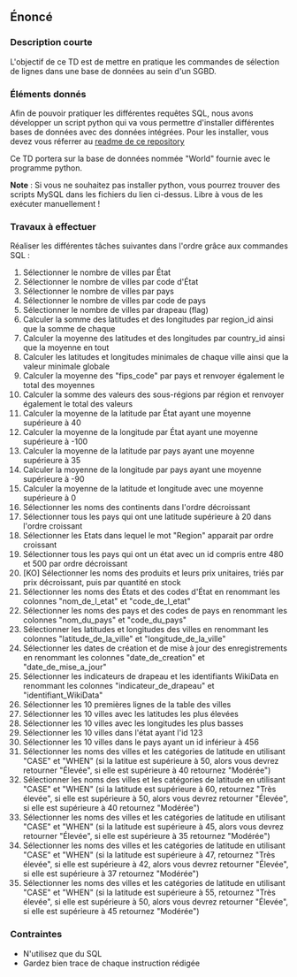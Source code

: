 ## Énoncé

### Description courte

L'objectif de ce TD est de mettre en pratique les commandes de sélection de lignes dans une base de données au sein d'un SGBD.

### Éléments donnés 

Afin de pouvoir pratiquer les différentes requêtes SQL, nous avons développer un script python qui va vous permettre d'installer différentes bases de données avec des données intégrées. Pour les installer, vous devez vous réferrer au <a href="https://github.com/Microleadoff/database-installer-py" title="repository du code python d'installation des bases de données" target="_blank">readme de ce repository</a>

Ce TD portera sur la base de données nommée "World" fournie avec le programme python.

**Note** : Si vous ne souhaitez pas installer python, vous pourrez trouver des scripts MySQL dans les fichiers du lien ci-dessus. Libre à vous de les exécuter manuellement !

### Travaux à effectuer

Réaliser les différentes tâches suivantes dans l'ordre grâce aux commandes SQL :


1. Sélectionner le nombre de villes par État
2. Sélectionner le nombre de villes par code d'État
3. Sélectionner le nombre de villes par pays
4. Sélectionner le nombre de villes par code de pays
5. Sélectionner le nombre de villes par drapeau (flag)
6. Calculer la somme des latitudes et des longitudes par region_id ainsi que la somme de chaque
7. Calculer la moyenne des latitudes et des longitudes par country_id ainsi que la moyenne en tout
8. Calculer les latitudes et longitudes minimales de chaque ville ainsi que la valeur minimale globale
9. Calculer la moyenne des "fips_code" par pays et renvoyer également le total des moyennes
10. Calculer la somme des valeurs des sous-régions par région et renvoyer également le total des valeurs
11. Calculer la moyenne de la latitude par État ayant une moyenne supérieure à 40
12. Calculer la moyenne de la longitude par État ayant une moyenne supérieure à -100
13. Calculer la moyenne de la latitude par pays ayant une moyenne supérieure à 35
14. Calculer la moyenne de la longitude par pays ayant une moyenne supérieure à -90
15. Calculer la moyenne de la latitude et longitude avec une moyenne supérieure à 0
16. Sélectionner les noms des continents dans l'ordre décroissant
17. Sélectionner tous les pays qui ont une latitude supérieure à 20 dans l'ordre croissant
18. Sélectionner les Etats dans lequel le mot "Region" apparait par ordre croissant
19. Sélectionner tous les pays qui ont un état avec un id compris entre 480 et 500 par ordre décroissant
20. [KO] Sélectionner les noms des produits et leurs prix unitaires, triés par prix décroissant, puis par quantité en stock
21. Sélectionner les noms des États et des codes d'État en renommant les colonnes "nom_de_l_etat" et "code_de_l_etat"
22. Sélectionner les noms des pays et des codes de pays en renommant les colonnes "nom_du_pays" et "code_du_pays"
23. Sélectionner les latitudes et longitudes des villes en renommant les colonnes "latitude_de_la_ville" et "longitude_de_la_ville"
24. Sélectionner les dates de création et de mise à jour des enregistrements en renommant les colonnes "date_de_creation" et "date_de_mise_a_jour"
25. Sélectionner les indicateurs de drapeau et les identifiants WikiData en renommant les colonnes "indicateur_de_drapeau" et "identifiant_WikiData"
26. Sélectionner les 10 premières lignes de la table des villes
27. Sélectionner les 10 villes avec les latitudes les plus élevées
28. Sélectionner les 10 villes avec les longitudes les plus basses
29. Sélectionner les 10 villes dans l'état ayant l'id 123
30. Sélectionner les 10 villes dans le pays ayant un id inférieur à 456
31. Sélectionner les noms des villes et les catégories de latitude en utilisant "CASE" et "WHEN" (si la latitue est supérieure à 50, alors vous devrez retourner "Élevée", si elle est supérieure à 40 retournez "Modérée")
32. Sélectionner les noms des villes et les catégories de latitude en utilisant "CASE" et "WHEN" (si la latitude est supérieure à 60, retournez "Très élevée", si elle est supérieure à 50, alors vous devrez retourner "Élevée", si elle est supérieure à 40 retournez "Modérée")
33. Sélectionner les noms des villes et les catégories de latitude en utilisant "CASE" et "WHEN" (si la latitude est supérieure à 45, alors vous devrez retourner "Élevée", si elle est supérieure à 35 retournez "Modérée")
34. Sélectionner les noms des villes et les catégories de latitude en utilisant "CASE" et "WHEN" (si la latitude est supérieure à 47, retournez "Très élevée", si elle est supérieure à 42, alors vous devrez retourner "Élevée", si elle est supérieure à 37 retournez "Modérée")
35. Sélectionner les noms des villes et les catégories de latitude en utilisant "CASE" et "WHEN" (si la latitude est supérieure à 55, retournez "Très élevée", si elle est supérieure à 50, alors vous devrez retourner "Élevée", si elle est supérieure à 45 retournez "Modérée")

### Contraintes

- N'utilisez que du SQL
- Gardez bien trace de chaque instruction rédigée